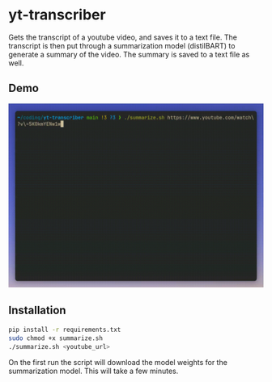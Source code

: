 # yt-transcriber
Gets the transcript of a youtube video, and saves it to a text file. The transcript is then put through a summarization model (distilBART) to generate a summary of the video. The summary is saved to a text file as well.

## Demo
![Demo](demo.gif)

## Installation

```bash
pip install -r requirements.txt
sudo chmod +x summarize.sh
./summarize.sh <youtube_url>
```
On the first run the script will download the model weights for the summarization model. This will take a few minutes.


